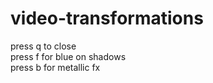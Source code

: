 # video-transformations
press q to close<br/>
press f for blue on shadows<br/>
press b for metallic fx
